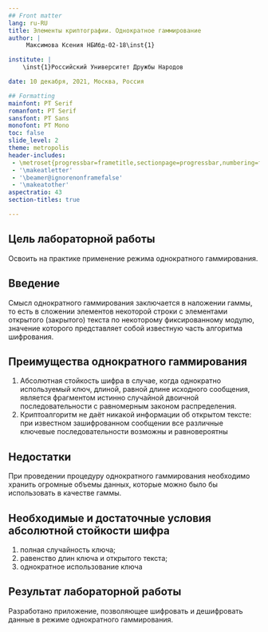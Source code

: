 ```yaml
---
## Front matter
lang: ru-RU
title: Элементы криптографии. Однократное гаммирование
author: |
	 Максимова Ксения НБИбд-02-18\inst{1}

institute: |
	\inst{1}Российский Университет Дружбы Народов

date: 10 декабря, 2021, Москва, Россия

## Formatting
mainfont: PT Serif
romanfont: PT Serif
sansfont: PT Sans
monofont: PT Mono
toc: false
slide_level: 2
theme: metropolis
header-includes: 
 - \metroset{progressbar=frametitle,sectionpage=progressbar,numbering=fraction}
 - '\makeatletter'
 - '\beamer@ignorenonframefalse'
 - '\makeatother'
aspectratio: 43
section-titles: true

---
```


## Цель лабораторной работы 

Освоить на практике применение режима однократного гаммирования.

## Введение

Смысл однократного гаммирования заключается в наложении
гаммы, то есть в сложении элементов некоторой строки с элементами открытого (закрытого)
текста по некоторому фиксированному модулю, значение которого представляет собой известную часть алгоритма шифрования.

## Преимущества однократного гаммирования

1. Абсолютная стойкость шифра в случае, когда однократно используемый ключ, длиной, равной длине исходного сообщения,
является фрагментом истинно случайной двоичной последовательности с равномерным законом распределения. 
2. Криптоалгоритм не даёт никакой информации об открытом тексте: при известном зашифрованном сообщении
все различные ключевые последовательности возможны и равновероятны

## Недостатки

При проведении процедуру однократного гаммирования необходимо хранить огромные объемы данных, 
которые можно было бы использовать в качестве гаммы.

## Необходимые и достаточные условия абсолютной стойкости шифра 

1. полная случайность ключа;
2. равенство длин ключа и открытого текста;
3. однократное использование ключа


## Результат лабораторной работы

Разработано приложение, позволяющее шифровать и дешифровать данные в режиме однократного гаммирования.

 




